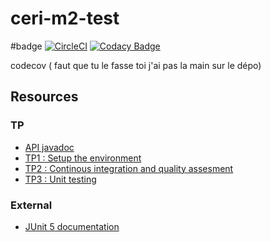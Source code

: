 # ceri-m2-test

#badge
[![CircleCI](https://circleci.com/gh/Huntier/ceri-m1-test-2017/tree/master.svg?style=shield&circle-token=f8cf53c79461803d1c994ddf6715fce7852947d6)](https://circleci.com/gh/Huntier/ceri-m1-test-2017/tree/master)
[![Codacy Badge](https://api.codacy.com/project/badge/Grade/aba2f4dfd93d4f6cbf4fc145f9c9d7c9)](https://www.codacy.com/app/fbclol/ceri-m1-test-2017?utm_source=github.com&amp;utm_medium=referral&amp;utm_content=Huntier/ceri-m1-test-2017&amp;utm_campaign=Badge_Grade)


codecov ( faut que tu le fasse toi j'ai pas la main sur le dépo)

## Resources

### TP

- [API javadoc](http://faylixe.fr/ceri-m1-test-2017/javadoc)
- [TP1 : Setup the environment](https://github.com/Faylixe/ceri-m2-test-2017/blob/master/docs/tp1.md)
- [TP2 : Continous integration and quality assesment](https://github.com/Faylixe/ceri-m2-test-2017/blob/master/docs/tp2.md)
- [TP3 : Unit testing](https://github.com/Faylixe/ceri-m2-test-2017/blob/master/docs/tp3.md)

### External

- [JUnit 5 documentation](http://junit.org/junit5/docs/current/user-guide)
